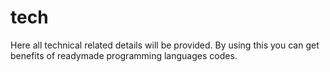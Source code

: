 # tech
Here all technical related details will be provided. By using this you can get benefits of readymade programming languages codes.

